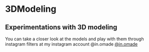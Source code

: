 # 3DModeling
## Experimentations with 3D modeling
You can take a closer look at the models and play with them through instagram filters at my instagram account @in.omade [@in.omade](https://www.instagram.com/in.omade/)
